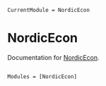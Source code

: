```@meta
CurrentModule = NordicEcon
```

# NordicEcon

Documentation for [NordicEcon](https://github.com/ordovician/NordicEcon.jl).

```@index
```

```@autodocs
Modules = [NordicEcon]
```
